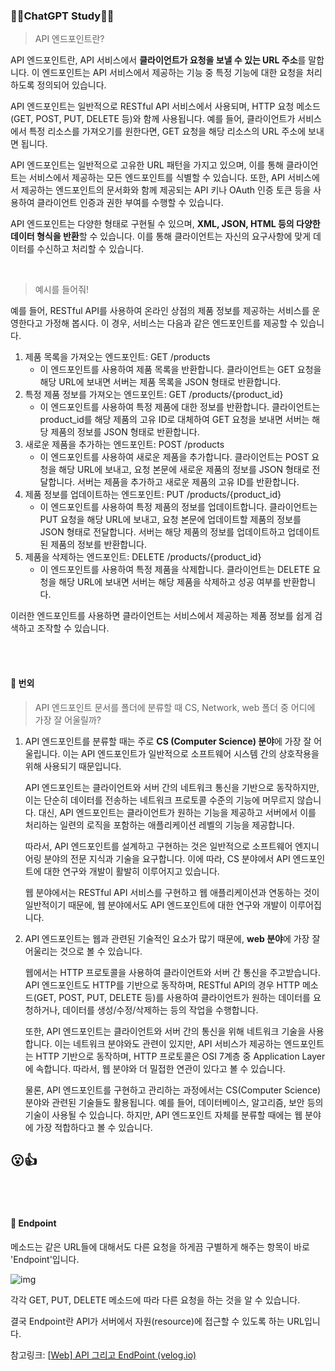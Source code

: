 

### 👨‍💻ChatGPT Study👩‍💻



> API 엔드포인트란?



 API 엔드포인트란, API 서비스에서 **클라이언트가 요청을 보낼 수 있는 URL 주소**를 말합니다. 이 엔드포인트는 API 서비스에서 제공하는 기능 중 특정 기능에 대한 요청을 처리하도록 정의되어 있습니다.

 API 엔드포인트는 일반적으로 RESTful API 서비스에서 사용되며, HTTP 요청 메소드 (GET, POST, PUT, DELETE 등)와 함께 사용됩니다. 예를 들어, 클라이언트가 서비스에서 특정 리소스를 가져오기를 원한다면, GET 요청을 해당 리소스의 URL 주소에 보내면 됩니다.

 API 엔드포인트는 일반적으로 고유한 URL 패턴을 가지고 있으며, 이를 통해 클라이언트는 서비스에서 제공하는 모든 엔드포인트를 식별할 수 있습니다. 또한, API 서비스에서 제공하는 엔드포인트의 문서화와 함께 제공되는 API 키나 OAuth 인증 토큰 등을 사용하여 클라이언트 인증과 권한 부여를 수행할 수 있습니다.

 API 엔드포인트는 다양한 형태로 구현될 수 있으며, **XML, JSON, HTML 등의 다양한 데이터 형식을 반환**할 수 있습니다. 이를 통해 클라이언트는 자신의 요구사항에 맞게 데이터를 수신하고 처리할 수 있습니다.



<br>

> 예시를 들어줘!



예를 들어, RESTful API를 사용하여 온라인 상점의 제품 정보를 제공하는 서비스를 운영한다고 가정해 봅시다. 이 경우, 서비스는 다음과 같은 엔드포인트를 제공할 수 있습니다.

1. 제품 목록을 가져오는 엔드포인트: GET /products
   - 이 엔드포인트를 사용하여 제품 목록을 반환합니다. 클라이언트는 GET 요청을 해당 URL에 보내면 서버는 제품 목록을 JSON 형태로 반환합니다.
2. 특정 제품 정보를 가져오는 엔드포인트: GET /products/{product_id}
   - 이 엔드포인트를 사용하여 특정 제품에 대한 정보를 반환합니다. 클라이언트는 product_id를 해당 제품의 고유 ID로 대체하여 GET 요청을 보내면 서버는 해당 제품의 정보를 JSON 형태로 반환합니다.
3. 새로운 제품을 추가하는 엔드포인트: POST /products
   - 이 엔드포인트를 사용하여 새로운 제품을 추가합니다. 클라이언트는 POST 요청을 해당 URL에 보내고, 요청 본문에 새로운 제품의 정보를 JSON 형태로 전달합니다. 서버는 제품을 추가하고 새로운 제품의 고유 ID를 반환합니다.
4. 제품 정보를 업데이트하는 엔드포인트: PUT /products/{product_id}
   - 이 엔드포인트를 사용하여 특정 제품의 정보를 업데이트합니다. 클라이언트는 PUT 요청을 해당 URL에 보내고, 요청 본문에 업데이트할 제품의 정보를 JSON 형태로 전달합니다. 서버는 해당 제품의 정보를 업데이트하고 업데이트된 제품의 정보를 반환합니다.
5. 제품을 삭제하는 엔드포인트: DELETE /products/{product_id}
   - 이 엔드포인트를 사용하여 특정 제품을 삭제합니다. 클라이언트는 DELETE 요청을 해당 URL에 보내면 서버는 해당 제품을 삭제하고 성공 여부를 반환합니다.

이러한 엔드포인트를 사용하면 클라이언트는 서비스에서 제공하는 제품 정보를 쉽게 검색하고 조작할 수 있습니다.

<br>
<br>

#### 📁 번외

> API 엔드포인트 문서를 폴더에 분류할 때 CS, Network, web 폴더 중 어디에 가장 잘 어울릴까?



1.  API 엔드포인트를 분류할 때는 주로 **CS (Computer Science) 분야**에 가장 잘 어울립니다. 이는 API 엔드포인트가 일반적으로 소프트웨어 시스템 간의 상호작용을 위해 사용되기 때문입니다.

    API 엔드포인트는 클라이언트와 서버 간의 네트워크 통신을 기반으로 동작하지만, 이는 단순히 데이터를 전송하는 네트워크 프로토콜 수준의 기능에 머무르지 않습니다. 대신, API 엔드포인트는 클라이언트가 원하는 기능을 제공하고 서버에서 이를 처리하는 일련의 로직을 포함하는 애플리케이션 레벨의 기능을 제공합니다.

    따라서, API 엔드포인트를 설계하고 구현하는 것은 일반적으로 소프트웨어 엔지니어링 분야의 전문 지식과 기술을 요구합니다. 이에 따라, CS 분야에서 API 엔드포인트에 대한 연구와 개발이 활발히 이루어지고 있습니다.

    웹 분야에서는 RESTful API 서비스를 구현하고 웹 애플리케이션과 연동하는 것이 일반적이기 때문에, 웹 분야에서도 API 엔드포인트에 대한 연구와 개발이 이루어집니다.

   

2.  API 엔드포인트는 웹과 관련된 기술적인 요소가 많기 때문에, **web 분야**에 가장 잘 어울리는 것으로 볼 수 있습니다.

    웹에서는 HTTP 프로토콜을 사용하여 클라이언트와 서버 간 통신을 주고받습니다. API 엔드포인트도 HTTP를 기반으로 동작하며, RESTful API의 경우 HTTP 메소드(GET, POST, PUT, DELETE 등)를 사용하여 클라이언트가 원하는 데이터를 요청하거나, 데이터를 생성/수정/삭제하는 등의 작업을 수행합니다.

    또한, API 엔드포인트는 클라이언트와 서버 간의 통신을 위해 네트워크 기술을 사용합니다. 이는 네트워크 분야와도 관련이 있지만, API 서비스가 제공하는 엔드포인트는 HTTP 기반으로 동작하며, HTTP 프로토콜은 OSI 7계층 중 Application Layer에 속합니다. 따라서, 웹 분야와 더 밀접한 연관이 있다고 볼 수 있습니다.

    물론, API 엔드포인트를 구현하고 관리하는 과정에서는 CS(Computer Science) 분야와 관련된 기술들도 활용됩니다. 예를 들어, 데이터베이스, 알고리즘, 보안 등의 기술이 사용될 수 있습니다. 하지만, API 엔드포인트 자체를 분류할 때에는 웹 분야에 가장 적합하다고 볼 수 있습니다.
    
    

## 😮👍

<br>
<br>

#### 🔌 Endpoint

메소드는 같은 URL들에 대해서도 다른 요청을 하게끔 구별하게 해주는 항목이 바로 'Endpoint'입니다.



![img](https://velog.velcdn.com/images%2Fkho5420%2Fpost%2F67a7fac1-b28d-44ef-a02b-049315f1ec81%2Fimage.png)



 각각 GET, PUT, DELETE 메소드에 따라 다른 요청을 하는 것을 알 수 있습니다.

 결국 Endpoint란 API가 서버에서 자원(resource)에 접근할 수 있도록 하는 URL입니다.



참고링크: [[Web\] API 그리고 EndPoint (velog.io)](https://velog.io/@kho5420/Web-API-그리고-EndPoint)
